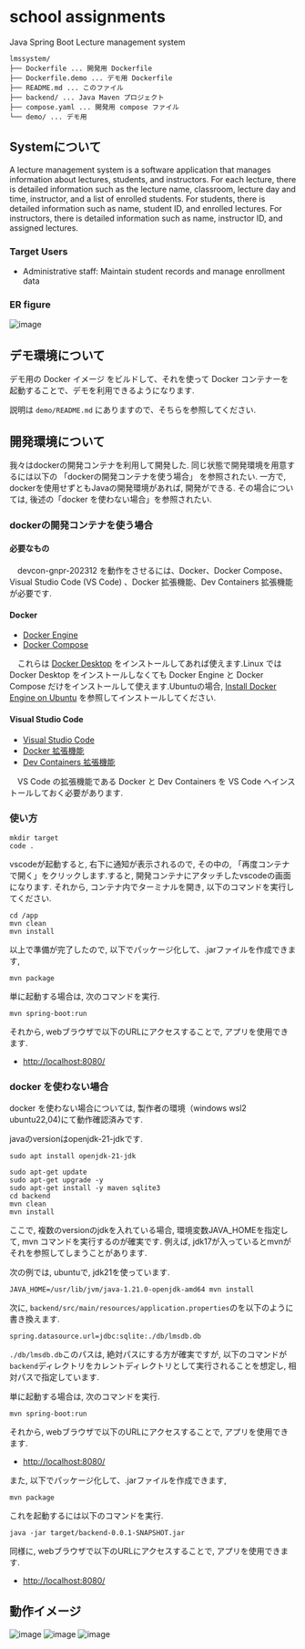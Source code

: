# school assignments

Java Spring Boot Lecture management system

```text
lmssystem/
├── Dockerfile ... 開発用 Dockerfile
├── Dockerfile.demo ... デモ用 Dockerfile
├── README.md ... このファイル
├── backend/ ... Java Maven プロジェクト
├── compose.yaml ... 開発用 compose ファイル
└── demo/ ... デモ用
```

## Systemについて

A lecture management system is a software application that manages information about lectures, students, and instructors. For each lecture, there is detailed information such as the lecture name, classroom, lecture day and time, instructor, and a list of enrolled students. For students, there is detailed information such as name, student ID, and enrolled lectures. For instructors, there is detailed information such as name, instructor ID, and assigned lectures.

### Target Users

- Administrative staff: Maintain student records and manage enrollment data

### ER figure

![image](https://github.com/user-attachments/assets/743f1f23-b2e7-4e4a-b323-a75a3135480c)

## デモ環境について

デモ用の Docker イメージ をビルドして、それを使って Docker コンテナーを起動することで、デモを利用できるようになります.

説明は `demo/README.md` にありますので、そちらを参照してください.

## 開発環境について

我々はdockerの開発コンテナを利用して開発した. 同じ状態で開発環境を用意するには以下の 「dockerの開発コンテナを使う場合」 を参照されたい. 一方で, dockerを使用せずともJavaの開発環境があれば, 開発ができる. その場合については, 後述の「docker を使わない場合」を参照されたい.

### dockerの開発コンテナを使う場合

#### 必要なもの

　devcon-gnpr-202312 を動作をさせるには、Docker、Docker Compose、Visual Studio Code (VS Code) 、Docker 拡張機能、Dev Containers 拡張機能が必要です.

#### Docker

- [Docker Engine](https://docs.docker.com/engine/)
- [Docker Compose](https://docs.docker.com/compose/)

　これらは [Docker Desktop](https://docs.docker.com/desktop/) をインストールしてあれば使えます.Linux では Docker Desktop をインストールしなくても Docker Engine と Docker Compose だけをインストールして使えます.Ubuntuの場合,  [Install Docker Engine on Ubuntu](https://docs.docker.com/engine/install/ubuntu/) を参照してインストールしてください.

#### Visual Studio Code

- [Visual Studio Code](https://code.visualstudio.com/)
- [Docker 拡張機能](https://marketplace.visualstudio.com/items?itemName=ms-azuretools.vscode-docker)
- [Dev Containers 拡張機能](https://marketplace.visualstudio.com/items?itemName=ms-vscode-remote.remote-containers)

　VS Code の拡張機能である Docker と Dev Containers を VS Code へインストールしておく必要があります.

### 使い方

```console
mkdir target
code .
```

vscodeが起動すると,  右下に通知が表示されるので, その中の, 「再度コンテナで開く」をクリックします.すると, 開発コンテナにアタッチしたvscodeの画面になります. それから,  コンテナ内でターミナルを開き, 以下のコマンドを実行してください.

```console
cd /app
mvn clean
mvn install
```

以上で準備が完了したので, 以下でパッケージ化して、.jarファイルを作成できます,

```console
mvn package
```

単に起動する場合は, 次のコマンドを実行.

```console
mvn spring-boot:run
```

それから, webブラウザで以下のURLにアクセスすることで, アプリを使用できます.

- <http://localhost:8080/>

### docker を使わない場合

docker を使わない場合については, 製作者の環境（windows wsl2 ubuntu22,04)にて動作確認済みです.

javaのversionはopenjdk-21-jdkです.

```console
sudo apt install openjdk-21-jdk
```

```console
sudo apt-get update
sudo apt-get upgrade -y
sudo apt-get install -y maven sqlite3
cd backend
mvn clean
mvn install
```

ここで, 複数のversionのjdkを入れている場合, 環境変数JAVA_HOMEを指定して, mvn コマンドを実行するのが確実です. 例えば, jdk17が入っているとmvnがそれを参照してしまうことがあります.

次の例では, ubuntuで, jdk21を使っています.

```console
JAVA_HOME=/usr/lib/jvm/java-1.21.0-openjdk-amd64 mvn install
```

次に, `backend/src/main/resources/application.properties`のを以下のように書き換えます.

```properties
spring.datasource.url=jdbc:sqlite:./db/lmsdb.db
```

`./db/lmsdb.db`このパスは, 絶対パスにする方が確実ですが, 以下のコマンドが`backend`ディレクトリをカレントディレクトリとして実行されることを想定し, 相対パスで指定しています.

単に起動する場合は, 次のコマンドを実行.

```console
mvn spring-boot:run
```

それから, webブラウザで以下のURLにアクセスすることで, アプリを使用できます.

- <http://localhost:8080/>

また, 以下でパッケージ化して、.jarファイルを作成できます,

```console
mvn package
```

これを起動するには以下のコマンドを実行.

```console
java -jar target/backend-0.0.1-SNAPSHOT.jar 
```

同様に, webブラウザで以下のURLにアクセスすることで, アプリを使用できます.

- <http://localhost:8080/>

## 動作イメージ

![image](https://github.com/user-attachments/assets/31a44216-f617-4093-951a-259dca76787c)
![image](https://github.com/user-attachments/assets/ec357b44-9c7f-4cd6-8b7d-5468173b0038)
![image](https://github.com/user-attachments/assets/4d4a27ec-fdbe-4584-95cd-1c05f73531ce)
